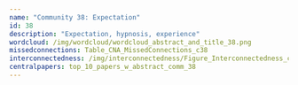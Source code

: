```yaml
---
name: "Community 38: Expectation"
id: 38
description: "Expectation, hypnosis, experience"
wordcloud: /img/wordcloud/wordcloud_abstract_and_title_38.png
missedconnections: Table_CNA_MissedConnections_c38
interconnectedness: /img/interconnectedness/Figure_Interconnectedness_c38.png
centralpapers: top_10_papers_w_abstract_comm_38
---
```


